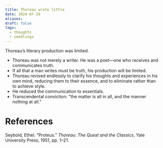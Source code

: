 ```yaml
---
title: Thoreau wrote little
date: 2024-07-29
aliases: 
draft: false
tags:
  - thoughts
  - seedlings
---
```

Thoreau’s literary production was limited.

- Thoreau was not merely a writer. He was a poet—one who receives and communicates truth.
- If all that a man writes must be truth, his production will be limited.
- Thoreau revised endlessly to clarify his thoughts and experiences in his own mind, reducing them to their essence, and to eliminate rather than to achieve style.
- He reduced the communication to essentials.
- Transcendental conviction: "the matter is all in all, and the manner nothing at all."

# References

Seybold, Ethel. “Proteus.” _Thoreau: The Quest and the Classics_, Yale University Press, 1951, pp. 1–21.